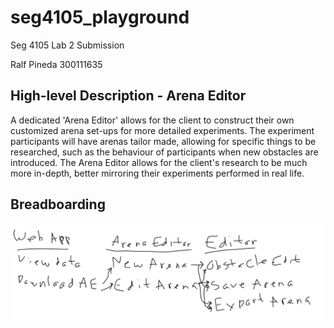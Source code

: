 # seg4105_playground
Seg 4105
Lab 2 Submission

Ralf Pineda 
300111635

## High-level Description - Arena Editor

A dedicated 'Arena Editor' allows for the client to construct their own customized arena set-ups for more detailed experiments. The experiment participants will have arenas tailor made, allowing for specific things to be researched, such as the behaviour of participants when new obstacles are introduced. The Arena Editor allows for the client's research to be much more in-depth, better mirroring their experiments performed in real life. 

## Breadboarding 

![breadboard](breadboard.png)


